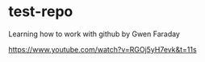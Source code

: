 # test-repo
Learning how to work with github by Gwen Faraday

https://www.youtube.com/watch?v=RGOj5yH7evk&t=11s
